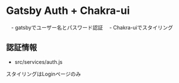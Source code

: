 # Gatsby Auth + Chakra-ui
　- gatsbyでユーザー名とパスワード認証
　- Chakra-uiでスタイリング

## 認証情報
- src/services/auth.js

スタイリングはLoginページのみ
